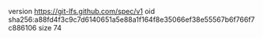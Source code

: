 version https://git-lfs.github.com/spec/v1
oid sha256:a88fd4f3c9c7d6140651a5e88a1f164f8e35066ef38e55567b6f766f7c886106
size 74

